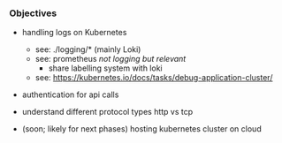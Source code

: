 ### Objectives

- handling logs on Kubernetes 
    - see: ./logging/* (mainly Loki)
    - see: prometheus *not logging but relevant*
        - share labelling system with loki 
    - see: https://kubernetes.io/docs/tasks/debug-application-cluster/
- authentication for api calls
- understand different protocol types http vs tcp

- (soon; likely for next phases) hosting kubernetes cluster on cloud 
